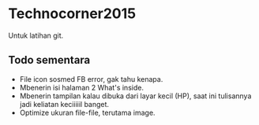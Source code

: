 Technocorner2015
================

Untuk latihan git.

Todo sementara
--------------
- File icon sosmed FB error, gak tahu kenapa.
- Mbenerin isi halaman 2 What's inside.
- Mbenerin tampilan kalau dibuka dari layar kecil (HP), saat ini tulisannya jadi keliatan keciiiiil banget.
- Optimize ukuran file-file, terutama image.